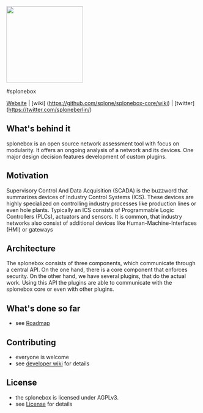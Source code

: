 <img src="https://splone.com/static/splone/images/splone.svg" width=200>

#splonebox

[Website](https://splone.com/splonebox) | 
[wiki] (https://github.com/splone/splonebox-core/wiki) |
[twitter] (https://twitter.com/sploneberlin/) 

## What's behind it

splonebox is an open source network assessment tool with focus on modularity. It offers an ongoing analysis of a network and its devices. One major design decision features development of custom plugins.

## Motivation

Supervisory Control And Data Acquisition (SCADA) is the buzzword that summarizes devices of Industry Control Systems (ICS). These devices are highly specialized on controlling industry processes like production lines or even hole plants. Typically an ICS consists of Programmable Logic Controllers (PLCs), actuators and sensors. It is common, that industry networks also consist of additional devices like Human-Machine-Interfaces (HMI) or gateways

## Architecture

The splonebox consists of three components, which communicate through a central API. On the one hand, there is a core component that enforces security. On the other hand, we have several plugins, that do the actual work. Using this API the plugins are able to communicate with the splonebox core or even with other plugins.

## What's done so far

* see [Roadmap](https://github.com/splone/splonebox-core/wiki/Roadmap%20Progress)

## Contributing

* everyone is welcome
* see [developer wiki](https://github.com/splone/splonebox-core/wiki#for-developers) for details

## License 

* the splonebox is licensed under AGPLv3. 
* see [License](https://github.com/splone/splonebox-core/blob/master/LICENSE) for details
